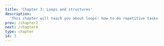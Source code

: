 ```yaml
---
title: 'Chapter 3: Loops and structures'
description:
  'This chapter will teach you about loops: how to do repetitive tasks. It will also show how some mathematical structures like sets and vectors link to structures in Python.'
prev: /chapter2
next: /chapter4
type: chapter
id: 3
---
```


<exercise id="1" title="Introduction" type="slides">

<slides source="chapter3_01_introduction">
</slides>

</exercise>
